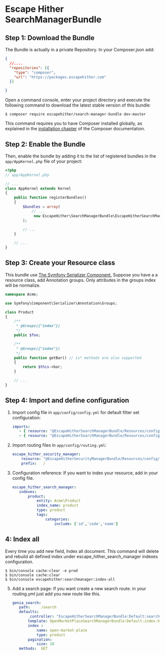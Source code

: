 Escape Hither SearchManagerBundle
===============================

Step 1: Download the Bundle
---------------------------
The Bundle is actually in a private Repository.
In your Composer.json add:
```json
{
  //....
  "repositories": [{
    "type": "composer",
    "url": "https://packages.escapehither.com"
  }]

}
```
Open a command console, enter your project directory and execute the
following command to download the latest stable version of this bundle:

```console
$ composer require escapehither/search-manager-bundle dev-master
```

This command requires you to have Composer installed globally, as explained
in the [installation chapter](https://getcomposer.org/doc/00-intro.md)
of the Composer documentation.

Step 2: Enable the Bundle
-------------------------

Then, enable the bundle by adding it to the list of registered bundles
in the `app/AppKernel.php` file of your project:

```php
<?php
// app/AppKernel.php

// ...
class AppKernel extends Kernel
{
    public function registerBundles()
    {
        $bundles = array(
            // ...
             new EscapeHither\SearchManagerBundle\EscapeHitherSearchManagerBundle(),
        );

        // ...
    }

    // ...
}
```

Step 3: Create your Resource class
-------------------------
This bundle use [The Symfony Serializer Component.](https://symfony.com/doc/current/components/serializer.html)
Suppose you have a a resource class, add Annotation groups.
Only attributes in the groups index will be normalize.



```php
namespace Acme;

use Symfony\Component\Serializer\Annotation\Groups;

class Product
{
    /**
     * @Groups({"index"})
     */
    public $foo;

    /**
     * @Groups({"index"})
     */
    public function getBar() // is* methods are also supported
    {
        return $this->bar;
    }

    // ...
}
```

Step 4: Import and define configuration
-------------------------

1. Import config file in `app/config/config.yml` for default filter set configuration:

    ```yaml
    imports:
       - { resource: "@EscapeHitherSearchManagerBundle/Resources/config/services.yml" }
       - { resource: "@EscapeHitherSearchManagerBundle/Resources/config/config.yml" }
    ```

2. Import routing files in `app/config/routing.yml`:

    ```yaml
    escape_hither_security_manager:
        resource: "@EscapeHitherSecurityManagerBundle/Resources/config/routing.yml"
        prefix:   /
    ```

3. Configuration reference:
If you want to index your resource, add in your config file.

    ```yaml
   escape_hither_search_manager:
       indexes:
           product:
               entity: Acme\Product
               index_name: product
               type: product
               tags:
                   categories:
                       include: ['id','code','name']
    ```

4:  Index all
-------------------------
Every time you add new field, Index all document. This command will delete and rebuild all defined index under escape_hither_search_manager indexes configuration.
```console
$ bin/console cache:clear -e prod
$ bin/console cache:clear
$ bin/console escapehither:searchmanager:index-all
```

5. Add a search page:
If you want create a new search route. in your routing.yml just add you new route like this.

    ```yaml
   genia_search:
       path:     /search
       defaults:
           _controller: "EscapeHitherSearchManagerBundle:Default:search"
           template: OpenMarketPlaceSearchManagerBundle:Default:index.html.twig
           index :
               name: open-market-place
               type: product
           pagination:
               size: 10
       methods:  GET
    ```